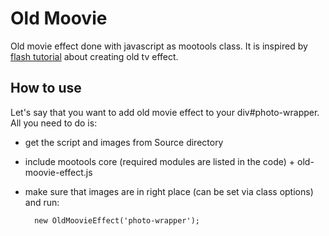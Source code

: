 Old Moovie
===========

Old movie effect done with javascript as mootools class. It is inspired by [flash tutorial](http://www.republicofcode.com/tutorials/flash/old_grain/) about creating old tv effect. 

How to use
----------

Let's say that you want to add old movie effect to your div#photo-wrapper. All you need to do is:

- get the script and images from Source directory

- include mootools core (required modules are listed in the code) + old-moovie-effect.js

- make sure that images are in right place (can be set via class options) 
 and run:


        new OldMoovieEffect('photo-wrapper'); 


